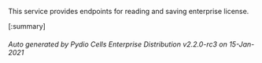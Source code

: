 






This service provides endpoints for reading and saving enterprise license.

[:summary]

###### Auto generated by Pydio Cells Enterprise Distribution v2.2.0-rc3 on 15-Jan-2021
